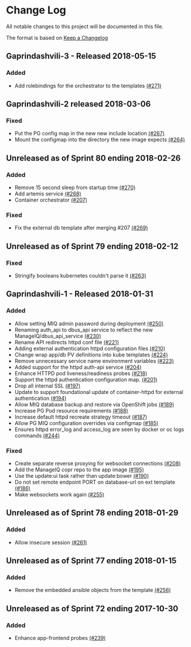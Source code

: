 # Change Log

All notable changes to this project will be documented in this file.

The format is based on [Keep a Changelog](http://keepachangelog.com/en/1.0.0/)


## Gaprindashvili-3 - Released 2018-05-15

### Added
- Add rolebindings for the orchestrator to the templates [(#271)](https://github.com/ManageIQ/manageiq-pods/pull/271)

## Gaprindashvili-2 released 2018-03-06

### Fixed
- Put the PG config map in the new new include location [(#267)](https://github.com/ManageIQ/manageiq-pods/pull/267)
- Mount the configmap into the directory the new image expects [(#264)](https://github.com/ManageIQ/manageiq-pods/pull/264)

## Unreleased as of Sprint 80 ending 2018-02-26

### Added
- Remove 15 second sleep from startup time [(#270)](https://github.com/ManageIQ/manageiq-pods/pull/270)
- Add artemis service [(#268)](https://github.com/ManageIQ/manageiq-pods/pull/268)
- Container orchestrator [(#207)](https://github.com/ManageIQ/manageiq-pods/pull/207)

### Fixed
- Fix the external db template after merging #207 [(#269)](https://github.com/ManageIQ/manageiq-pods/pull/269)

## Unreleased as of Sprint 79 ending 2018-02-12

### Fixed
- Stringify booleans kubernetes couldn't parse it [(#263)](https://github.com/ManageIQ/manageiq-pods/pull/263)

## Gaprindashvili-1 - Released 2018-01-31

### Added
- Allow setting MIQ admin password during deployment [(#250)](https://github.com/ManageIQ/manageiq-pods/pull/250)
- Renaming auth_api to dbus_api service to reflect the new ManageIQ/dbus_api_service [(#230)](https://github.com/ManageIQ/manageiq-pods/pull/230)
- Rename API redirects httpd conf file [(#221)](https://github.com/ManageIQ/manageiq-pods/pull/221)
- Adding external authentication httpd configuration files [(#210)](https://github.com/ManageIQ/manageiq-pods/pull/210)
- Change wrap app/db PV definitions into kube templates [(#224)](https://github.com/ManageIQ/manageiq-pods/pull/224)
- Remove unnecessary service name environment variables [(#223)](https://github.com/ManageIQ/manageiq-pods/pull/223)
- Added support for the httpd auth-api service [(#204)](https://github.com/ManageIQ/manageiq-pods/pull/204)
- Enhance HTTPD pod liveness/readiness probes [(#218)](https://github.com/ManageIQ/manageiq-pods/pull/218)
- Support the httpd authentication configuration map. [(#201)](https://github.com/ManageIQ/manageiq-pods/pull/201)
- Drop all internal SSL [(#197)](https://github.com/ManageIQ/manageiq-pods/pull/197)
- Update to support foundational update of container-httpd for external authentication [(#194)](https://github.com/ManageIQ/manageiq-pods/pull/194)
- Allow MIQ database backup and restore via OpenShift jobs [(#189)](https://github.com/ManageIQ/manageiq-pods/pull/189)
- Increase PG Pod resource requirements [(#188)](https://github.com/ManageIQ/manageiq-pods/pull/188)
- Increase default httpd recreate strategy timeout [(#187)](https://github.com/ManageIQ/manageiq-pods/pull/187)
- Allow PG MIQ configuration overrides via configmap [(#185)](https://github.com/ManageIQ/manageiq-pods/pull/185)
- Ensures httpd error_log and access_log are seen by docker or oc logs commands [(#244)](https://github.com/ManageIQ/manageiq-pods/pull/244)

### Fixed
- Create separate reverse proxying for websocket connections [(#208)](https://github.com/ManageIQ/manageiq-pods/pull/208)
- Add the ManageIQ copr repo to the app image [(#195)](https://github.com/ManageIQ/manageiq-pods/pull/195)
- Use the update:ui task rather than update:bower [(#190)](https://github.com/ManageIQ/manageiq-pods/pull/190)
- Do not set remote endpoint PORT on database-url on ext template [(#186)](https://github.com/ManageIQ/manageiq-pods/pull/186)
- Make websockets work again [(#255)](https://github.com/ManageIQ/manageiq-pods/pull/255)

## Unreleased as of Sprint 78 ending 2018-01-29

### Added
- Allow insecure session [(#261)](https://github.com/ManageIQ/manageiq-pods/pull/261)

## Unreleased as of Sprint 77 ending 2018-01-15

### Added
- Remove the embedded ansible objects from the template [(#256)](https://github.com/ManageIQ/manageiq-pods/pull/256)

## Unreleased as of Sprint 72 ending 2017-10-30

### Added
- Enhance app-frontend probes [(#239)](https://github.com/ManageIQ/manageiq-pods/pull/239)
